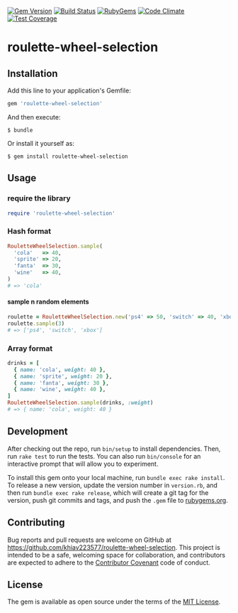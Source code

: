 [![Gem Version](https://img.shields.io/gem/v/roulette-wheel-selection.svg?style=flat)](https://rubygems.org/gems/roulette-wheel-selection)
[![Build Status](https://github.org/khiav223577/roulette-wheel-selection.svg?branch=master)](https://github.org/khiav223577/roulette-wheel-selection)
[![RubyGems](http://img.shields.io/gem/dt/roulette-wheel-selection.svg?style=flat)](https://rubygems.org/gems/roulette-wheel-selection)
[![Code Climate](https://codeclimate.com/github/khiav223577/roulette-wheel-selection/badges/gpa.svg)](https://codeclimate.com/github/khiav223577/roulette-wheel-selection)
[![Test Coverage](https://codeclimate.com/github/khiav223577/roulette-wheel-selection/badges/coverage.svg)](https://codeclimate.com/github/khiav223577/roulette-wheel-selection/coverage)

# roulette-wheel-selection


## Installation

Add this line to your application's Gemfile:

```ruby
gem 'roulette-wheel-selection'
```

And then execute:

    $ bundle

Or install it yourself as:

    $ gem install roulette-wheel-selection

## Usage

### require the library
```rb
require 'roulette-wheel-selection'
```

### Hash format

```rb
RouletteWheelSelection.sample(
  'cola'   => 40,
  'sprite' => 20,
  'fanta'  => 30,
  'wine'   => 40,
)
# => 'cola'
```

#### sample n random elements

```rb
roulette = RouletteWheelSelection.new('ps4' => 50, 'switch' => 40, 'xbox' => 30)
roulette.sample(3)
# => ['ps4', 'switch', 'xbox']
```

### Array format

```rb
drinks = [
  { name: 'cola', weight: 40 },
  { name: 'sprite', weight: 20 },
  { name: 'fanta', weight: 30 },
  { name: 'wine', weight: 40 },
]
RouletteWheelSelection.sample(drinks, :weight)
# => { name: 'cola', weight: 40 }
```

## Development

After checking out the repo, run `bin/setup` to install dependencies. Then, run `rake test` to run the tests. You can also run `bin/console` for an interactive prompt that will allow you to experiment.

To install this gem onto your local machine, run `bundle exec rake install`. To release a new version, update the version number in `version.rb`, and then run `bundle exec rake release`, which will create a git tag for the version, push git commits and tags, and push the `.gem` file to [rubygems.org](https://rubygems.org).

## Contributing

Bug reports and pull requests are welcome on GitHub at https://github.com/khiav223577/roulette-wheel-selection. This project is intended to be a safe, welcoming space for collaboration, and contributors are expected to adhere to the [Contributor Covenant](http://contributor-covenant.org) code of conduct.


## License

The gem is available as open source under the terms of the [MIT License](http://opensource.org/licenses/MIT).


